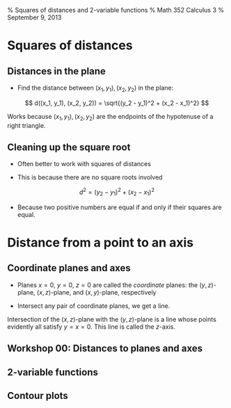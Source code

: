 % Squares of distances and 2-variable functions
% Math 352 Calculus 3
% September 9, 2013 <!-- day 02 -->

# Squares of distances

## Distances in the plane

- Find the distance between $(x_1, y_1), (x_2, y_2)$ in the plane:

$$ d((x_1, y_1), (x_2, y_2)) = \sqrt{(y_2 - y_1)^2 + (x_2 - x_1)^2} $$

Works because $(x_1, y_1), (x_2, y_2)$ are the endpoints of the hypotenuse of a right triangle. 

## Cleaning up the square root

- Often better to work with squares of distances

- This is because there are no square roots involved

$$ d^2 = (y_2 - y_1)^2 + (x_2 - x_1)^2 $$

- Because two positive numbers are equal if and only if their squares are equal. 


# Distance from a point to an axis

## Coordinate planes and axes

- Planes $x = 0$, $y = 0$, $z = 0$ are called the *coordinate* planes: the $(y,z)$-plane, $(x,z)$-plane, and $(x,y)$-plane, respectively

- Intersect any pair of coordinate planes, we get a line. 

Intersection of the $(x,z)$-plane with the $(y,z)$-plane is a line whose points evidently all satisfy $y = x = 0$. This line is called the $z$-axis.

## Workshop 00: Distances to planes and axes

## 2-variable functions 

## Contour plots
